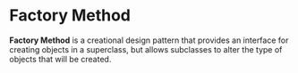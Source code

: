 Factory Method
===================

**Factory Method** is a creational design pattern that provides an interface for creating objects in a superclass, but
allows subclasses to alter the type of objects that will be created.